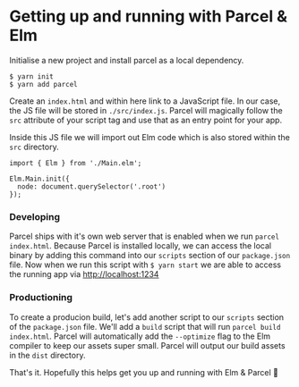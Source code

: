 # Getting up and running with Parcel & Elm

Initialise a new project and install parcel as a local dependency.

    $ yarn init
    $ yarn add parcel


Create an `index.html` and within here link to a JavaScript file. In our case, the JS file will be
stored in `./src/index.js`. Parcel will magically follow the `src` attribute of your script tag and
use that as an entry point for your app.

Inside this JS file we will import out Elm code which is also stored within the `src` directory.


    import { Elm } from './Main.elm';

    Elm.Main.init({
      node: document.querySelector('.root')
    });


### Developing

Parcel ships with it's own web server that is enabled when we run `parcel index.html`. Because
Parcel is installed locally, we can access the local binary by adding this command into our
`scripts` section of our `package.json` file. Now when we run this script with `$ yarn start` we
are able to access the running app via [http://localhost:1234](http://localhost:1234)

### Productioning

To create a producion build, let's add another script to our `scripts` section of the
`package.json` file. We'll add a `build` script that will run `parcel build index.html`. Parcel
will automatically add the `--optimize` flag to the Elm compiler to keep our assets super small.
Parcel will output our build assets in the `dist` directory.


That's it. Hopefully this helps get you up and running with Elm & Parcel 🚀
